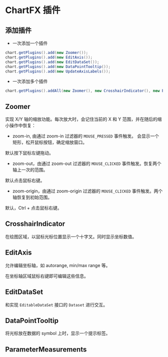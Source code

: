 # ChartFX 插件

## 添加插件

- 一次添加一个插件

```java
chart.getPlugins().add(new Zoomer());  
chart.getPlugins().add(new EditAxis());  
chart.getPlugins().add(new EditDataSet());  
chart.getPlugins().add(new DataPointTooltip());  
chart.getPlugins().add(new UpdateAxisLabels());
```

- 一次添加多个插件

```java
chart.getPlugins().addAll(new Zoomer(), new CrosshairIndicator(), new EditAxis());
```

## Zoomer

实现 X/Y 轴的缩放功能。每次放大时，会记住当前的 X  和 Y 范围，并在随后的缩小操作中恢复：

- zoom-in, 由通过 zoom-in 过滤器的 `MOUSE_PRESSED` 事件触发。 会显示一个矩形，松开鼠标按钮，确定缩放窗口。

默认按下鼠标左键拖动。

- zoom-out，由通过 zoom-out 过滤器的 `MOUSE_CLICKED` 事件触发。恢复两个轴上一次的范围。

默认点击鼠标右键。

- zoom-origin，由通过 zoom-origin 过滤器的 `MOUSE_CLICKED` 事件触发。两个轴恢复到初始范围。

默认，Ctrl + 点击鼠标右键。



## CrosshairIndicator

在绘图区域，以鼠标光标位置显示一个十字叉。同时显示坐标数值。

## EditAxis

允许编辑坐标轴，如 autorange, min/max range 等。

在坐标轴区域鼠标右键即可编辑这些信息。

## EditDataSet

和实现 `EditableDataSet` 接口的 `Dataset` 进行交互。

## DataPointTooltip

将光标放在数据的 symbol 上时，显示一个提示标签。

## ParameterMeasurements

